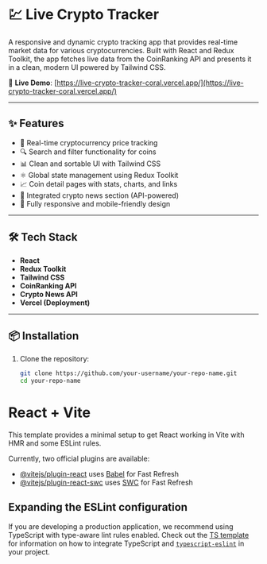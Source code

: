 # 💹 Live Crypto Tracker

A responsive and dynamic crypto tracking app that provides real-time market data for various cryptocurrencies. Built with React and Redux Toolkit, the app fetches live data from the CoinRanking API and presents it in a clean, modern UI powered by Tailwind CSS.

🔗 **Live Demo**: [https://live-crypto-tracker-coral.vercel.app/](https://live-crypto-tracker-coral.vercel.app/)

---

## ✨ Features

- 🔄 Real-time cryptocurrency price tracking
- 🔍 Search and filter functionality for coins
- 📊 Clean and sortable UI with Tailwind CSS
- ⚛️ Global state management using Redux Toolkit
- 📈 Coin detail pages with stats, charts, and links
- 📰 Integrated crypto news section (API-powered)
- 📱 Fully responsive and mobile-friendly design

---

## 🛠️ Tech Stack

- **React**
- **Redux Toolkit**
- **Tailwind CSS**
- **CoinRanking API**
- **Crypto News API**
- **Vercel (Deployment)**

---

## 📦 Installation

1. Clone the repository:

   ```bash
   git clone https://github.com/your-username/your-repo-name.git
   cd your-repo-name
# React + Vite

This template provides a minimal setup to get React working in Vite with HMR and some ESLint rules.

Currently, two official plugins are available:

- [@vitejs/plugin-react](https://github.com/vitejs/vite-plugin-react/blob/main/packages/plugin-react) uses [Babel](https://babeljs.io/) for Fast Refresh
- [@vitejs/plugin-react-swc](https://github.com/vitejs/vite-plugin-react/blob/main/packages/plugin-react-swc) uses [SWC](https://swc.rs/) for Fast Refresh

## Expanding the ESLint configuration

If you are developing a production application, we recommend using TypeScript with type-aware lint rules enabled. Check out the [TS template](https://github.com/vitejs/vite/tree/main/packages/create-vite/template-react-ts) for information on how to integrate TypeScript and [`typescript-eslint`](https://typescript-eslint.io) in your project.
